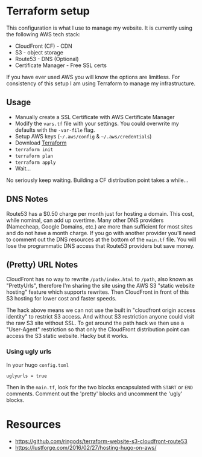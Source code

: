 # Terraform setup
This configuration is what I use to manage my website. It is currently using the following AWS tech stack:

* CloudFront (CF) - CDN
* S3 - object storage
* Route53 - DNS (Optional)
* Certificate Manager - Free SSL certs

If you have ever used AWS you will know the options are limitless. For consistency of this setup I am using Terraform to manage my infrastructure. 

## Usage
* Manually create a SSL Certificate with AWS Certificate Manager
* Modify the `vars.tf` file with your settings. You could overwrite my defaults with the `-var-file` flag.
* Setup AWS keys (`~/.aws/config` & `~/.aws/credentials`)
* Download [Terraform](https://www.terraform.io/downloads.html)
* `terraform init`
* `terraform plan`
* `terraform apply`
* Wait...

No seriously keep waiting. Building a CF distribution point takes a while...

## DNS Notes
Route53 has a $0.50 charge per month just for hosting a domain. This cost, while nominal, can add up overtime. Many other DNS providers (Namecheap, Google Domains, etc.) are more than sufficient for most sites and do not have a month charge. If you go with another provider you'll need to comment out the DNS resources at the bottom of the `main.tf` file. You will lose the programmatic DNS access that Route53 providers but save money.

## (Pretty) URL Notes
CloudFront has no way to rewrite `/path/index.html` to `/path`, also known as "PrettyUrls", therefore I'm sharing the site using the AWS S3 "static website hosting" feature which supports rewrites. Then CloudFront in front of this S3 hosting for lower cost and faster speeds.

The hack above means we can not use the built in "cloudfront origin access identity" to restrict S3 access. And without S3 restriction anyone could visit the raw S3 site without SSL. To get around the path hack we then use a "User-Agent" restriction so that only the CloudFront distribution point can access the S3 static website. Hacky but it works.

### Using ugly urls
In your hugo `config.toml`

    uglyurls = true

Then in the `main.tf`, look for the two blocks encapsulated with `START` or `END` comments. Comment out the 'pretty' blocks and uncomment the 'ugly' blocks.


# Resources
* https://github.com/ringods/terraform-website-s3-cloudfront-route53
* https://lustforge.com/2016/02/27/hosting-hugo-on-aws/